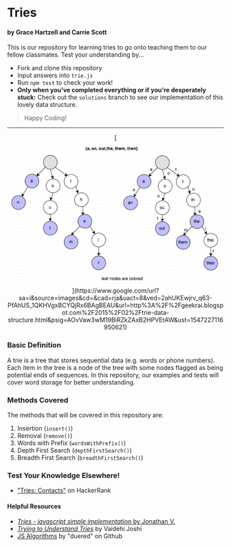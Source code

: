 # Tries
#### by Grace Hartzell and Carrie Scott


This is our repository for learning tries to go onto teaching them to our fellow classmates. Test your understanding by...
* Fork and clone this repository
* Input answers into `trie.js` 
* Run `npm test` to check your work!
* **Only when you've completed everything or if you're desperately stuck:** Check out the `solutions` branch to see our implementation of this lovely data structure.

> Happy Coding! 
---
<p align="center">
  [<img src="./GeekRai_trie.png">](https://www.google.com/url?sa=i&source=images&cd=&cad=rja&uact=8&ved=2ahUKEwjrv_q63-PfAhUS_1QKHVgxBCYQjRx6BAgBEAU&url=http%3A%2F%2Fgeekrai.blogspot.com%2F2015%2F02%2Ftrie-data-structure.html&psig=AOvVaw3wM19BiRZkZAxB2HPVEtAW&ust=1547227116950621)
</p>

### Basic Definition
A trie is a tree that stores sequential data (e.g. words or phone numbers). Each item in the tree is a node of the tree with some nodes flagged as being potential ends of sequences. In this repository, our examples and tests will cover word storage for better understanding.


### Methods Covered
The methods that will be covered in this repository are:
1. Insertion (`insert()`)
2. Removal (`remove()`)
3. Words with Prefix (`wordsWithPrefix()`)
4. Depth First Search (`depthFirstSearch()`)
5. Breadth First Search (`breadthFirstSearch()`)


### Test Your Knowledge Elsewhere!
* ["Tries: Contacts"](https://www.hackerrank.com/challenges/ctci-contacts/problem) on HackerRank

#### Helpful Resources 
* [*Tries - javascript simple implementation* by Jonathan V.](https://medium.com/@alexanderv/tries-javascript-simple-implementation-e2a4e54e4330)
* [*Trying to Understand Tries*](https://medium.com/basecs/trying-to-understand-tries-3ec6bede0014) by Vaidehi Joshi
* [JS Algorithms](https://github.com/duereg/js-algorithms) by "duered" on Github

